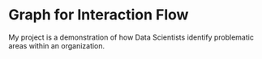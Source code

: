 # Graph for Interaction Flow

My project is a demonstration of how Data Scientists identify problematic areas within an organization. 
